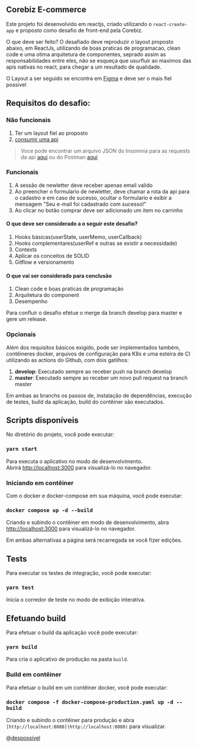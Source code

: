 
## Corebiz E-commerce

  

Este projeto foi desenvolvido em reactjs, criado utilizando o `react-create-app` e proposto como desafio de front-end pela Corebiz.

  

O que deve ser feito? O desafiado deve reproduzir o layout proposto abaixo, em ReactJs, utilizando de boas praticas de programacao, clean code e uma otima arquitetura de componentes, seprado assim as responsabilidades entre eles, não se esqueça que usurfluir ao maximos das apis nativas no react, para chegar a um resultado de qualidade.

  

O Layout a ser seguido se encontra em [Figma](https://www.figma.com/proto/awhTJyKgrjEOqPHUrrFBv0/Corebiz-Frontend-Challenge?node-id=1%3A2&scaling=min-zoom) e deve ser o mais fiel possivel

  

## Requisitos do desafio:

### Não funcionais
1. Ter um layout fiel ao proposto
2.  [consumir uma api](https://corebiz-test.herokuapp.com/api/v1)

> Voce pode encontrar um arquivo JSON do Insomnia para as requests da
> api [aqui](/Insomnia.json) ou do Postman
> [aqui](https://documenter.getpostman.com/view/1811817/Szzj8yAq?version=latest)

### Funcionais
1. A sessão de newletter deve receber apenas email valido
2. Ao preencher o formulario de newletter, deve chamar a rota da api para o cadastro e em caso de sucesso, ocultar o formulario e exibir a mensagem "Seu e-mail foi cadastrado com sucesso!"
3. Ao clicar no botão comprar deve ser adicionado um item no carrinho

#### O que deve ser considerado a o seguir este desafio?

1. Hooks básicas(userState, userMemo, userCallback)
2. Hooks complementares(userRef e outras se existir a necessidade)
3. Contexts
4. Aplicar os conceitos de SOLID
5. Gitflow e versionamento

#### O que vai ser considerado para conclusão
1. Clean code e boas praticas de programação
2. Arquitetura do component
3. Desempenho

  Para confluir o desafio efetue o merge da branch develop para master e gere um release. 
  
### Opcionais
Além dos requisitos básicos exigido, pode ser implementados também, contêineres docker, arquivos de configuração para K8s e uma esteira de CI utilizando as actions do Github, com dois gatilhos:

1.  **develop**: Executado sempre ao receber push na branch develop
2.  **master**: Executado sempre ao receber um novo pull request na branch master

Em ambas as branchs os passos de, instalação de dependências, execução de testes, build da aplicação, build do contêiner são executados.


## Scripts disponíveis

No diretório do projeto, você pode executar:
### `yarn start`
Para executa o aplicativo no modo de desenvolvimento. <br  />
Abrirá [http://localhost:3000](http://localhost:3000) para visualizá-lo no navegador.

 
### Iniciando em contêiner
Com o docker e docker-compose em sua máquina, você pode executar:

### `docker compose up -d --build`

Criando e subindo o contêiner em modo de desenvolvimento, abra [http://localhost:3000](http://localhost:3000) para visualizá-lo no navegador.

Em ambas alternativas a página será recarregada se você fizer edições. <br/>

## Tests

Para executar os testes de integração, você pode executar:
### `yarn test`
Inicia o corredor de teste no modo de exibição interativa. <br/>

 
## Efetuando build

Para efetuar o build da aplicação você pode executar:
### `yarn build`
Para cria o aplicativo de produção na pasta `build`. <br/>

### Build em contêiner
Para efetuar o build em um contêiner docker, você pode executar:

### `docker compose -f docker-compose-production.yaml up -d --build`

Criando e subindo o contêiner para produção e abra `[http://localhost:8080](http://localhost:8080)` para visualizar. <br/>

  

@[despossivel](http://instagram.com/despossivel)